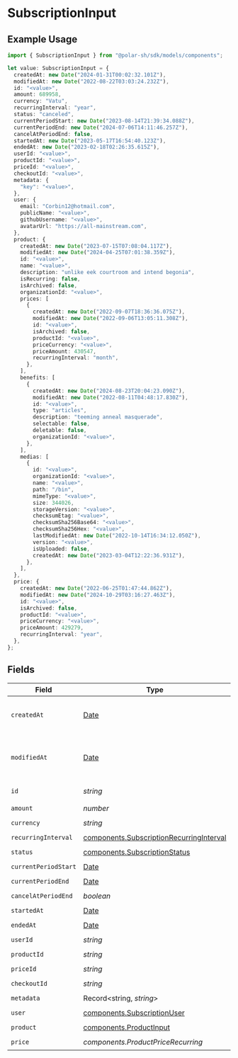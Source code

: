 # SubscriptionInput

## Example Usage

```typescript
import { SubscriptionInput } from "@polar-sh/sdk/models/components";

let value: SubscriptionInput = {
  createdAt: new Date("2024-01-31T00:02:32.101Z"),
  modifiedAt: new Date("2022-08-22T03:03:24.232Z"),
  id: "<value>",
  amount: 689958,
  currency: "Vatu",
  recurringInterval: "year",
  status: "canceled",
  currentPeriodStart: new Date("2023-08-14T21:39:34.088Z"),
  currentPeriodEnd: new Date("2024-07-06T14:11:46.257Z"),
  cancelAtPeriodEnd: false,
  startedAt: new Date("2023-05-17T16:54:40.123Z"),
  endedAt: new Date("2023-02-18T02:26:35.615Z"),
  userId: "<value>",
  productId: "<value>",
  priceId: "<value>",
  checkoutId: "<value>",
  metadata: {
    "key": "<value>",
  },
  user: {
    email: "Corbin12@hotmail.com",
    publicName: "<value>",
    githubUsername: "<value>",
    avatarUrl: "https://all-mainstream.com",
  },
  product: {
    createdAt: new Date("2023-07-15T07:08:04.117Z"),
    modifiedAt: new Date("2024-04-25T07:01:38.359Z"),
    id: "<value>",
    name: "<value>",
    description: "unlike eek courtroom and intend begonia",
    isRecurring: false,
    isArchived: false,
    organizationId: "<value>",
    prices: [
      {
        createdAt: new Date("2022-09-07T18:36:36.075Z"),
        modifiedAt: new Date("2022-09-06T13:05:11.308Z"),
        id: "<value>",
        isArchived: false,
        productId: "<value>",
        priceCurrency: "<value>",
        priceAmount: 430547,
        recurringInterval: "month",
      },
    ],
    benefits: [
      {
        createdAt: new Date("2024-08-23T20:04:23.090Z"),
        modifiedAt: new Date("2022-08-11T04:48:17.830Z"),
        id: "<value>",
        type: "articles",
        description: "teeming anneal masquerade",
        selectable: false,
        deletable: false,
        organizationId: "<value>",
      },
    ],
    medias: [
      {
        id: "<value>",
        organizationId: "<value>",
        name: "<value>",
        path: "/bin",
        mimeType: "<value>",
        size: 344026,
        storageVersion: "<value>",
        checksumEtag: "<value>",
        checksumSha256Base64: "<value>",
        checksumSha256Hex: "<value>",
        lastModifiedAt: new Date("2022-10-14T16:34:12.050Z"),
        version: "<value>",
        isUploaded: false,
        createdAt: new Date("2023-03-04T12:22:36.931Z"),
      },
    ],
  },
  price: {
    createdAt: new Date("2022-06-25T01:47:44.862Z"),
    modifiedAt: new Date("2024-10-29T03:16:27.463Z"),
    id: "<value>",
    isArchived: false,
    productId: "<value>",
    priceCurrency: "<value>",
    priceAmount: 429279,
    recurringInterval: "year",
  },
};
```

## Fields

| Field                                                                                                | Type                                                                                                 | Required                                                                                             | Description                                                                                          |
| ---------------------------------------------------------------------------------------------------- | ---------------------------------------------------------------------------------------------------- | ---------------------------------------------------------------------------------------------------- | ---------------------------------------------------------------------------------------------------- |
| `createdAt`                                                                                          | [Date](https://developer.mozilla.org/en-US/docs/Web/JavaScript/Reference/Global_Objects/Date)        | :heavy_check_mark:                                                                                   | Creation timestamp of the object.                                                                    |
| `modifiedAt`                                                                                         | [Date](https://developer.mozilla.org/en-US/docs/Web/JavaScript/Reference/Global_Objects/Date)        | :heavy_check_mark:                                                                                   | Last modification timestamp of the object.                                                           |
| `id`                                                                                                 | *string*                                                                                             | :heavy_check_mark:                                                                                   | The ID of the object.                                                                                |
| `amount`                                                                                             | *number*                                                                                             | :heavy_check_mark:                                                                                   | N/A                                                                                                  |
| `currency`                                                                                           | *string*                                                                                             | :heavy_check_mark:                                                                                   | N/A                                                                                                  |
| `recurringInterval`                                                                                  | [components.SubscriptionRecurringInterval](../../models/components/subscriptionrecurringinterval.md) | :heavy_check_mark:                                                                                   | N/A                                                                                                  |
| `status`                                                                                             | [components.SubscriptionStatus](../../models/components/subscriptionstatus.md)                       | :heavy_check_mark:                                                                                   | N/A                                                                                                  |
| `currentPeriodStart`                                                                                 | [Date](https://developer.mozilla.org/en-US/docs/Web/JavaScript/Reference/Global_Objects/Date)        | :heavy_check_mark:                                                                                   | N/A                                                                                                  |
| `currentPeriodEnd`                                                                                   | [Date](https://developer.mozilla.org/en-US/docs/Web/JavaScript/Reference/Global_Objects/Date)        | :heavy_check_mark:                                                                                   | N/A                                                                                                  |
| `cancelAtPeriodEnd`                                                                                  | *boolean*                                                                                            | :heavy_check_mark:                                                                                   | N/A                                                                                                  |
| `startedAt`                                                                                          | [Date](https://developer.mozilla.org/en-US/docs/Web/JavaScript/Reference/Global_Objects/Date)        | :heavy_check_mark:                                                                                   | N/A                                                                                                  |
| `endedAt`                                                                                            | [Date](https://developer.mozilla.org/en-US/docs/Web/JavaScript/Reference/Global_Objects/Date)        | :heavy_check_mark:                                                                                   | N/A                                                                                                  |
| `userId`                                                                                             | *string*                                                                                             | :heavy_check_mark:                                                                                   | N/A                                                                                                  |
| `productId`                                                                                          | *string*                                                                                             | :heavy_check_mark:                                                                                   | N/A                                                                                                  |
| `priceId`                                                                                            | *string*                                                                                             | :heavy_check_mark:                                                                                   | N/A                                                                                                  |
| `checkoutId`                                                                                         | *string*                                                                                             | :heavy_check_mark:                                                                                   | N/A                                                                                                  |
| `metadata`                                                                                           | Record<string, *string*>                                                                             | :heavy_check_mark:                                                                                   | N/A                                                                                                  |
| `user`                                                                                               | [components.SubscriptionUser](../../models/components/subscriptionuser.md)                           | :heavy_check_mark:                                                                                   | N/A                                                                                                  |
| `product`                                                                                            | [components.ProductInput](../../models/components/productinput.md)                                   | :heavy_check_mark:                                                                                   | A product.                                                                                           |
| `price`                                                                                              | *components.ProductPriceRecurring*                                                                   | :heavy_check_mark:                                                                                   | N/A                                                                                                  |